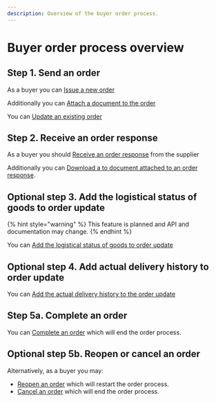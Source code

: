 ```yaml
---
description: Overview of the buyer order process.
---
```


# Buyer order process overview

## Step 1. Send an order

As a buyer you can [Issue a new order](issue/)

Additionally you can [Attach a document to the order](issue/attach-document.md)

You can [Update an existing order](update.md)

## Step 2. Receive an order response

As a buyer you should [Receive an order response](receive/) from the supplier

Additionally you can [Download a to document attached to an order response](receive/download-document.md).

## Optional step 3. Add the logistical status of goods to order update

{% hint style="warning" %}
This feature is planned and API and documentation may change.
{% endhint %}

You can [Add the logistical status of goods to order update](update.md#logistics-status-in-the-planned-delivery-schedule)

## Optional step 4. Add actual delivery history to order update

You can [Add the actual delivery history to the order update](update.md#actual-delivery-history)

## Step 5a. Complete an order

You can [Complete an order](complete.md) which will end the order process.

## Optional step 5b. Reopen or cancel an order

Alternatively, as a buyer you may:

* [Reopen an order](reopen.md) which will restart the order process.
* [Cancel an order](cancel.md) which will end the order process.
